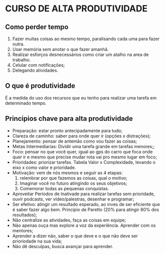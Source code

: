 # CURSO DE ALTA PRODUTIVIDADE

## Como perder tempo
1. Fazer muitas coisas ao mesmo tempo, paralisando cada uma para fazer outra.
2. Usar memória sem anotar o que fazer amanhã.
3. Realizar esforços desnecessários como criar um atalho na area de trabalho.
4. Celular com notificações;
5. Delegando atividades.

## O que é produtividade
É a medida do uso dos recursos que eu tenho para realizar uma tarefa em determinado tempo.

## Principios chave para alta produtividade
- Preparação: estar pronto antecipadamente para tudo;
- Clareza de caminho: saber para onde quer ir (opções x distrações);
- Planejamento: pensar de antemão como vou fazer as coisas;
- Metas Intermediarias: Dividir uma tarefa grande em tarefas menores;;
- Foco: pensar no que você quer, igual ao gps do carro que foca onde quer ir e mesmo que precise mudar rota vai pro mesmo lugar em foco;
- Prioridades: priorizar tarefas. Tabela Valor x Complexidade, levando o eixo x como valor e prioridade.
- Motivação: vem de nós mesmos e seguir as 4 etapas:
    1. relembrar por que fazemos as coisas, qual o motivo;
    2. Imaginar você no futuro atingindo os seus objetivos;
    3. Comemorar todas as pequenas conquistas.
- Aproveitar Períodos de Inativade para realizar tarefas sem prioridade, ouvir podcasts, ver vídeo/palestras, desenhar e programar;
- Ser efetivo: atingir um resultado esperado, ao inves de ser eficiente que é saber fazer algo bem. Principio de Paretto (20% para atingir 80% dos resultados);
- Não centralize as atividades, faça as coisas em equipe;
- Não apenas ouça mas explore a voz da experiência. Aprender com os mentores;
- Aprender a dizer não, saber o que deve e o que não deve ser prioriodade na sua vida;
- Não dê desculpas, busca avançar para aprender.


